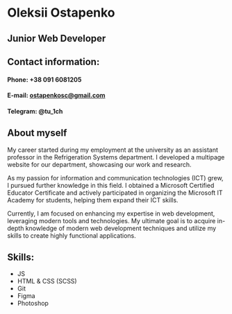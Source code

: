# **Oleksii Ostapenko**

## Junior Web Developer

## **Contact information:**
#### **Phone:** +38 091 6081205
#### **E-mail:** ostapenkosc@gmail.com
#### **Telegram:** @tu_1ch

## **About myself**

My career started during my employment at the university as an assistant professor in the Refrigeration Systems department. I developed a multipage website for our department, showcasing our work and research.

As my passion for information and communication technologies (ICT) grew, I pursued further knowledge in this field. I obtained a Microsoft Certified Educator Certificate and actively participated in organizing the Microsoft IT Academy for students, helping them expand their ICT skills.

Currently, I am focused on enhancing my expertise in web development, leveraging modern tools and technologies. My ultimate goal is to acquire in-depth knowledge of modern web development techniques and utilize my skills to create highly functional applications.

## **Skills:**
- JS
- HTML & CSS (SCSS)
- Git
- Figma
- Photoshop



